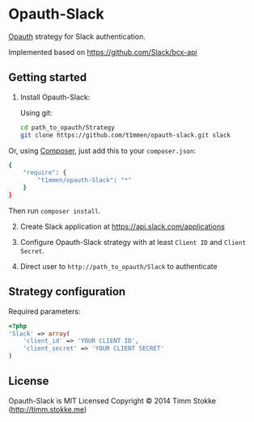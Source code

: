 Opauth-Slack
=============
[Opauth][1] strategy for Slack authentication.

Implemented based on https://github.com/Slack/bcx-api

Getting started
----------------
1. Install Opauth-Slack:

   Using git:
   ```bash
   cd path_to_opauth/Strategy
   git clone https://github.com/t1mmen/opauth-slack.git slack
   ```

  Or, using [Composer](https://getcomposer.org/), just add this to your `composer.json`:

   ```bash
   {
       "require": {
           "t1mmen/opauth-Slack": "*"
       }
   }
   ```
   Then run `composer install`.


2. Create Slack application at https://api.slack.com/applications

3. Configure Opauth-Slack strategy with at least `Client ID` and `Client Secret`.

4. Direct user to `http://path_to_opauth/Slack` to authenticate

Strategy configuration
----------------------

Required parameters:

```php
<?php
'Slack' => array(
	'client_id' => 'YOUR CLIENT ID',
	'client_secret' => 'YOUR CLIENT SECRET'
)
```

License
---------
Opauth-Slack is MIT Licensed
Copyright © 2014 Timm Stokke (http://timm.stokke.me)

[1]: https://github.com/opauth/opauth
